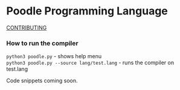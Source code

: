 # Poodle Programming Language

[CONTRIBUTING](CONTRIBUTING.md)


### How to run the compiler

`python3 poodle.py`                                 - shows help menu   
`python3 poodle.py --source lang/test.lang`         - runs the compiler on test.lang   


Code snippets coming soon.


